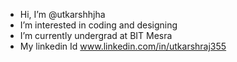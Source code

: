 -  Hi, I’m @utkarshhjha
-  I’m interested in coding and designing
-  I’m currently undergrad at BIT Mesra
-  My linkedin Id www.linkedin.com/in/utkarshraj355

<!---
utkarshhjha/utkarshhjha is a ✨ special ✨ repository because its `README.md` (this file) appears on your GitHub profile.
You can click the Preview link to take a look at your changes.
--->
